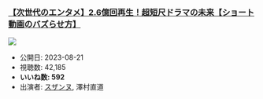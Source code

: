 ### [【次世代のエンタメ】2.6億回再生！超短尺ドラマの未来【ショート動画のバズらせ方】](https://www.youtube.com/watch?v=9mfYEF672_E)
[![](https://img.youtube.com/vi/9mfYEF672_E/sddefault.jpg)](https://www.youtube.com/watch?v=9mfYEF672_E)
-   公開日: 2023-08-21
-   視聴数: 42,185
-   **いいね数: 592**
-   出演者: [スザンヌ](/rehacq_fan/people/スザンヌ "wikilink"), 澤村直道
